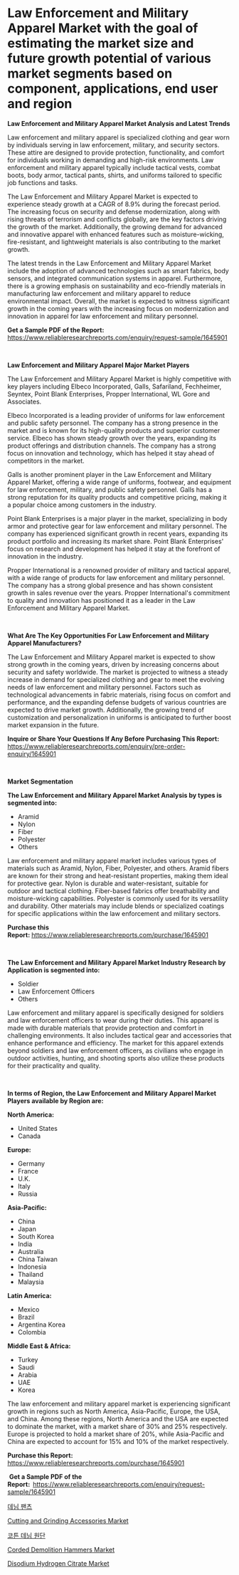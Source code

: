 <p><h1>Law Enforcement and Military Apparel Market with the goal of estimating the market size and future growth potential of various market segments based on component, applications, end user and region</h1></p><p><strong>Law Enforcement and Military Apparel Market Analysis and Latest Trends</strong></p>
<p><p>Law enforcement and military apparel is specialized clothing and gear worn by individuals serving in law enforcement, military, and security sectors. These attire are designed to provide protection, functionality, and comfort for individuals working in demanding and high-risk environments. Law enforcement and military apparel typically include tactical vests, combat boots, body armor, tactical pants, shirts, and uniforms tailored to specific job functions and tasks.</p><p>The Law Enforcement and Military Apparel Market is expected to experience steady growth at a CAGR of 8.9% during the forecast period. The increasing focus on security and defense modernization, along with rising threats of terrorism and conflicts globally, are the key factors driving the growth of the market. Additionally, the growing demand for advanced and innovative apparel with enhanced features such as moisture-wicking, fire-resistant, and lightweight materials is also contributing to the market growth.</p><p>The latest trends in the Law Enforcement and Military Apparel Market include the adoption of advanced technologies such as smart fabrics, body sensors, and integrated communication systems in apparel. Furthermore, there is a growing emphasis on sustainability and eco-friendly materials in manufacturing law enforcement and military apparel to reduce environmental impact. Overall, the market is expected to witness significant growth in the coming years with the increasing focus on modernization and innovation in apparel for law enforcement and military personnel.</p></p>
<p><strong>Get a Sample PDF of the Report:&nbsp;</strong> <a href="https://www.reliableresearchreports.com/enquiry/request-sample/1645901">https://www.reliableresearchreports.com/enquiry/request-sample/1645901</a></p>
<p>&nbsp;</p>
<p><strong>Law Enforcement and Military Apparel Major Market Players</strong></p>
<p><p>The Law Enforcement and Military Apparel Market is highly competitive with key players including Elbeco Incorporated, Galls, Safariland, Fechheimer, Seyntex, Point Blank Enterprises, Propper International, WL Gore and Associates. </p><p>Elbeco Incorporated is a leading provider of uniforms for law enforcement and public safety personnel. The company has a strong presence in the market and is known for its high-quality products and superior customer service. Elbeco has shown steady growth over the years, expanding its product offerings and distribution channels. The company has a strong focus on innovation and technology, which has helped it stay ahead of competitors in the market.</p><p>Galls is another prominent player in the Law Enforcement and Military Apparel Market, offering a wide range of uniforms, footwear, and equipment for law enforcement, military, and public safety personnel. Galls has a strong reputation for its quality products and competitive pricing, making it a popular choice among customers in the industry.</p><p>Point Blank Enterprises is a major player in the market, specializing in body armor and protective gear for law enforcement and military personnel. The company has experienced significant growth in recent years, expanding its product portfolio and increasing its market share. Point Blank Enterprises' focus on research and development has helped it stay at the forefront of innovation in the industry.</p><p>Propper International is a renowned provider of military and tactical apparel, with a wide range of products for law enforcement and military personnel. The company has a strong global presence and has shown consistent growth in sales revenue over the years. Propper International's commitment to quality and innovation has positioned it as a leader in the Law Enforcement and Military Apparel Market.</p></p>
<p>&nbsp;</p>
<p><strong>What Are The Key Opportunities For Law Enforcement and Military Apparel Manufacturers?</strong></p>
<p><p>The Law Enforcement and Military Apparel market is expected to show strong growth in the coming years, driven by increasing concerns about security and safety worldwide. The market is projected to witness a steady increase in demand for specialized clothing and gear to meet the evolving needs of law enforcement and military personnel. Factors such as technological advancements in fabric materials, rising focus on comfort and performance, and the expanding defense budgets of various countries are expected to drive market growth. Additionally, the growing trend of customization and personalization in uniforms is anticipated to further boost market expansion in the future.</p></p>
<p><strong>Inquire or Share Your Questions If Any Before Purchasing This Report:</strong> <a href="https://www.reliableresearchreports.com/enquiry/pre-order-enquiry/1645901">https://www.reliableresearchreports.com/enquiry/pre-order-enquiry/1645901</a></p>
<p>&nbsp;</p>
<p><strong>Market Segmentation</strong></p>
<p><strong>The Law Enforcement and Military Apparel Market Analysis by types is segmented into:</strong></p>
<p><ul><li>Aramid</li><li>Nylon</li><li>Fiber</li><li>Polyester</li><li>Others</li></ul></p>
<p><p>Law enforcement and military apparel market includes various types of materials such as Aramid, Nylon, Fiber, Polyester, and others. Aramid fibers are known for their strong and heat-resistant properties, making them ideal for protective gear. Nylon is durable and water-resistant, suitable for outdoor and tactical clothing. Fiber-based fabrics offer breathability and moisture-wicking capabilities. Polyester is commonly used for its versatility and durability. Other materials may include blends or specialized coatings for specific applications within the law enforcement and military sectors.</p></p>
<p><strong>Purchase this Report:&nbsp;</strong><a href="https://www.reliableresearchreports.com/purchase/1645901">https://www.reliableresearchreports.com/purchase/1645901</a></p>
<p>&nbsp;</p>
<p><strong>The Law Enforcement and Military Apparel Market Industry Research by Application is segmented into:</strong></p>
<p><ul><li>Soldier</li><li>Law Enforcement Officers</li><li>Others</li></ul></p>
<p><p>Law enforcement and military apparel is specifically designed for soldiers and law enforcement officers to wear during their duties. This apparel is made with durable materials that provide protection and comfort in challenging environments. It also includes tactical gear and accessories that enhance performance and efficiency. The market for this apparel extends beyond soldiers and law enforcement officers, as civilians who engage in outdoor activities, hunting, and shooting sports also utilize these products for their practicality and quality.</p></p>
<p>&nbsp;</p>
<p><strong>In terms of Region, the Law Enforcement and Military Apparel Market Players available by Region are:</strong></p>
<p>
    <p> <strong> North America: </strong>
        <ul>
            <li>United States</li>
            <li>Canada</li>
        </ul>
        </p> 
    <p> <strong> Europe: </strong>
        <ul>
            <li>Germany</li>
            <li>France</li>
            <li>U.K.</li>
            <li>Italy</li>
            <li>Russia</li>
        </ul>
        </p> 
    <p> <strong> Asia-Pacific: </strong>
        <ul>
            <li>China</li>
            <li>Japan</li>
            <li>South Korea</li>
            <li>India</li>
            <li>Australia</li>
            <li>China Taiwan</li>
            <li>Indonesia</li>
            <li>Thailand</li>
            <li>Malaysia</li>
        </ul>
        </p> 
    <p> <strong> Latin America: </strong>
        <ul>
            <li>Mexico</li>
            <li>Brazil</li>
            <li>Argentina Korea</li>
            <li>Colombia</li>
        </ul>
        </p> 
    <p> <strong> Middle East & Africa: </strong>
        <ul>
            <li>Turkey</li>
            <li>Saudi</li>
            <li>Arabia</li>
            <li>UAE</li>
            <li>Korea</li>
        </ul>
    </p>
    </p>
<p><p>The law enforcement and military apparel market is experiencing significant growth in regions such as North America, Asia-Pacific, Europe, the USA, and China. Among these regions, North America and the USA are expected to dominate the market, with a market share of 30% and 25% respectively. Europe is projected to hold a market share of 20%, while Asia-Pacific and China are expected to account for 15% and 10% of the market respectively.</p></p>
<p><strong>Purchase this Report: </strong><a href="https://www.reliableresearchreports.com/purchase/1645901">https://www.reliableresearchreports.com/purchase/1645901</a></p>
<p>&nbsp;<strong>Get a Sample PDF of the Report:&nbsp;&nbsp;</strong><a href="https://www.reliableresearchreports.com/enquiry/request-sample/1645901">https://www.reliableresearchreports.com/enquiry/request-sample/1645901</a></p>
<p><strong></strong></p>
<p><p><a href="https://medium.com/@biheemgalvinlouises6hokrh3h/%EB%8D%B0%EB%8B%98-%EB%B0%94%EC%A7%80-%EC%8B%9C%EC%9E%A5-2031%EB%85%84%EA%B9%8C%EC%A7%80%EC%9D%98-%ED%8A%B8%EB%A0%8C%EB%93%9C-%EC%98%88%EC%B8%A1-%EB%B0%8F-%EA%B2%BD%EC%9F%81-%EB%B6%84%EC%84%9D-4ca104764f91">데님 팬츠</a></p><p><a href="https://sore-arch-6db.notion.site/Cutting-and-Grinding-Accessories-Market-Insights-Market-Players-and-Forecast-Till-2031-64036a081a0d435d9fe27e1cc0387f24">Cutting and Grinding Accessories Market</a></p><p><a href="https://medium.com/@biheemgalvinlouises6hokrh3h/%EC%BD%94%ED%8A%BC-%EB%8D%B0%EB%8B%98-%EC%9B%90%EB%8B%A8-%EC%8B%9C%EC%9E%A5%EC%9D%80-%EC%8B%9C%EC%9E%A5-%EC%A0%90%EC%9C%A0%EC%9C%A8-%EC%8B%9C%EC%9E%A5-%EB%8F%99%ED%96%A5-%EB%B0%8F-%EC%8B%9C%EC%9E%A5-%EC%84%B1%EC%9E%A5%EC%97%90-%EB%8C%80%ED%95%9C-%EC%A0%95%EB%B3%B4%EB%A5%BC-%EC%A0%9C%EA%B3%B5%ED%95%A9%EB%8B%88%EB%8B%A4-44457b898d6e">코튼 데님 원단</a></p><p><a href="https://confirmed-shield-e13.notion.site/Corded-Demolition-Hammers-Market-Size-and-Growth-Market-Segmentation-Regional-and-Country-Breakdow-884a2a477d1c47fdbeaeeee1bec60c50">Corded Demolition Hammers Market</a></p><p><a href="https://view.publitas.com/reportprime-1/disodium-hydrogen-citrate-market-research-report-the-key-to-successful-business-strategy-forecasted-for-period-from-2024-2031/">Disodium Hydrogen Citrate Market</a></p></p>